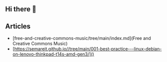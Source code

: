 ## Hi there 👋

<!--
**semareit/semareit** is a ✨ _special_ ✨ repository because its `README.md` (this file) appears on your GitHub profile.

Here are some ideas to get you started:

- 🔭 I’m currently working on ...
- 🌱 I’m currently learning ...
- 👯 I’m looking to collaborate on ...
- 🤔 I’m looking for help with ...
- 💬 Ask me about ...
- 📫 How to reach me: ...
- 😄 Pronouns: ...
- ⚡ Fun fact: ...
-->

## Articles

- [free-and-creative-commons-music/tree/main/index.md](Free and Creative Commons Music)
- [https://semareit.github.io//tree/main/001-best-practice---linux-debian-on-lenovo-thinkpad-t14s-amd-gen3/]()
